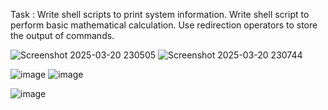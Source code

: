 Task : Write shell scripts to print system information. 
Write shell script to perform basic mathematical calculation. 
Use redirection operators to store the output of commands. 

![Screenshot 2025-03-20 230505](https://github.com/user-attachments/assets/a2cd5f4a-12e0-415b-88ee-2af9b0fef749)
![Screenshot 2025-03-20 230744](https://github.com/user-attachments/assets/e190db3f-735f-4da2-a15e-3bd8699063fd)

![image](https://github.com/user-attachments/assets/84b8d331-9733-40ce-9df1-7bfbe2f242ef)
![image](https://github.com/user-attachments/assets/5f695260-8924-445c-8501-a9d2c89f1c6d)

![image](https://github.com/user-attachments/assets/563a76be-a3c7-4444-9975-bdfd22607f50)
